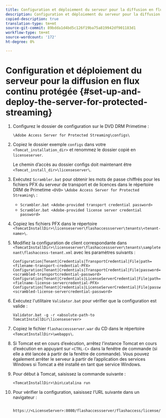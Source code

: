 ```yaml
---
title: Configuration et déploiement du serveur pour la diffusion en flux continu protégée
description: Configuration et déploiement du serveur pour la diffusion en flux continu protégée
copied-description: true
translation-type: tm+mt
source-git-commit: 89bdda1d4bd5c126f19ba75a819942df901183d1
workflow-type: tm+mt
source-wordcount: '172'
ht-degree: 0%

---
```



# Configuration et déploiement du serveur pour la diffusion en flux continu protégée {#set-up-and-deploy-the-server-for-protected-streaming}

1. Configurez le dossier de configuration sur le DVD DRM Primetime :

   `\Adobe Access Server for Protected Streaming\configs\`
1. Copiez le dossier exemple `configs` dans votre `<Tomcat_installation_dir>` et renommez le dossier copié en `licenseserver`.

   Le chemin d’accès au dossier configs doit maintenant être `<Tomcat_install_dir>\licenseserver\`.
1. Exécutez `Scrambler.bat` pour obtenir les mots de passe chiffrés pour les fichiers PFX du serveur de transport et de licences dans le répertoire DRM de Primetime `<DVD>` `\Adobe Access Server for Protected Streaming\` :

   * `Scrambler.bat <Adobe-provided transport credential password>`
   * `Scrambler.bat <Adobe-provided license server credential password>`

1. Copiez les fichiers PFX dans le répertoire `<TomcatInstallDir>\licenseserver\flashaccessserver\tenants\<tenant-name>\`.
1. Modifiez la configuration de client correspondante dans `<TomcatInstallDir>\licenseserver\flashaccessserver\tenants\sampletenant\flashaccess-tenant.xml` avec les paramètres suivants :

   ```
   Configuration|Tenant|Credentials|TransportCredential|File|path=<filename-transport-credential-PFX> 
   Configuration|Tenant|Credentials|TransportCredential|File|password=<scrambled-transportcredential-password> 
   Configuration|Tenant|Credentials|LicenseServerCredential|File|path=<fielname-license-servercredential-PFX> 
   Configuration|Tenant|Credentials|LicenseServerCredential|File|password=<scrambled-license-servercredential-password>
   ```

1. Exécutez l&#39;utilitaire `Validator.bat` pour vérifier que la configuration est valide :

   ```
   Validator.bat -g -r <absolute-path-to TomcatInstallDir\licenseserver>
   ```

1. Copiez le fichier `flashaccessserver.war` du CD dans le répertoire `<TomcatInstallDir>\webapps\`.
1. Si Tomcat est en cours d’exécution, arrêtez l’instance Tomcat en cours d’exécution en appuyant sur `<CTRL-C>` dans la fenêtre de commande (si elle a été lancée à partir de la fenêtre de commande). Vous pouvez également arrêter le serveur à partir de l’application des services Windows si Tomcat a été installé en tant que service Windows.
1. Pour début à Tomcat, saisissez la commande suivante :

   ```
   <TomcatInstallDir>\bin\catalina run
   ```

1. Pour vérifier la configuration, saisissez l’URL suivante dans un navigateur :

   ```
    https://<LicenseServer>:8080/flashaccessserver/flashaccess/license/v2
   ```
